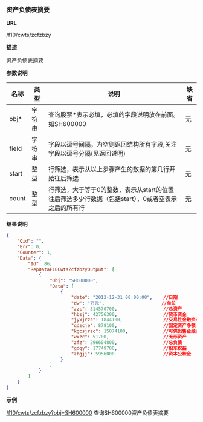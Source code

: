 
### 资产负债表摘要

**URL**

/f10/cwts/zcfzbzy

**描述**

资产负债表摘要

**参数说明**

|名称|类型|说明|缺省|
| -------- | -------- | -------- | -------- |
|obj\*|字符串|查询股票\*表示必填，必填的字段说明放在前面。如SH600000|无|
|field|字符串|字段以逗号间隔，为空则返回结构所有字段,关注字段以逗号分隔(见返回说明)|无|
|start|整型|行筛选，表示从以上步骤产生的数据的第几行开始往后筛选|无|
|count|整型|行筛选，大于等于0的整数，表示从start的位置往后筛选多少行数据（包括start），0或者空表示之后的所有行|无|


**结果说明**

```json
{
    "Qid": "",
    "Err": 0,
    "Counter": 1,
    "Data": {
        "Id": 86,
        "RepDataF10CwtsZcfzbzyOutput": [
            {
                "Obj": "SH600000",
                "Data": [
                    {
                        "date": "2012-12-31 00:00:00",    //日期
                        "dw": "万元",                     //单位
                        "zzc": 314570700,                 //总资产 
                        "hbzj": 42756300,                 //货币资金
                        "jyxjrzc": 1844100,               //交易性金融资产
                        "gdzcje": 878100,                 //固定资产净额
                        "kgcsjrzc": 15074100,             //可供出售金融资产
                        "wxzc": 51700,                    //无形资产
                        "zfz": 296604800,                 //总负债 
                        "gdqy": 17749700,                 //股东权益
                        "zbgjj": 5956000                  //资本公积金
                    }
                ]
            }
        ]
    }
}
```

**示例**

[/f10/cwts/zcfzbzy?obj=SH600000]($APIHOST$/f10/cwts/zcfzbzy?obj=SH600000)
查询SH600000资产负债表摘要
